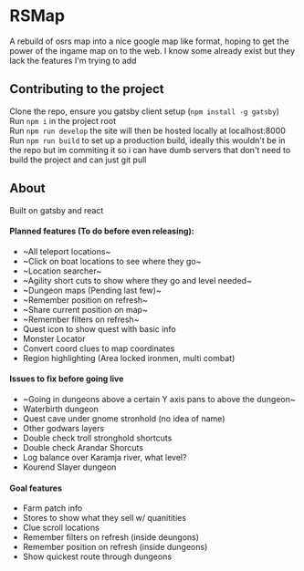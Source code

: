 # RSMap
A rebuild of osrs map into a nice google map like format, hoping to get the power of the ingame map on to the web. I know some already exist but they lack the features I'm trying to add
## Contributing to the project
Clone the repo, ensure you gatsby client setup (`npm install -g gatsby`)  
Run `npm i` in the project root  
Run `npm run develop` the site will then be hosted locally at localhost:8000
Run `npm run build` to set up a production build, ideally this wouldn't be in the repo but im commiting it so i can have dumb servers that don't need to build the project and can just git pull

## About
Built on gatsby and react  

#### Planned features (To do before even releasing):
- ~All teleport locations~
- ~Click on boat locations to see where they go~
- ~Location searcher~
- ~Agility short cuts to show where they go and level needed~
- ~Dungeon maps (Pending last few)~
- ~Remember position on refresh~
- ~Share current position on map~
- ~Remember filters on refresh~
- Quest icon to show quest with basic info
- Monster Locator
- Convert coord clues to map coordinates
- Region highlighting (Area locked ironmen, multi combat)

#### Issues to fix before going live
- ~Going in dungeons above a certain Y axis pans to above the dungeon~
- Waterbirth dungeon
- Quest cave under gnome stronhold (no idea of name)
- Other godwars layers
- Double check troll stronghold shortcuts
- Double check Arandar Shorcuts
- Log balance over Karamja river, what level?
- Kourend Slayer dungeon

#### Goal features
- Farm patch info
- Stores to show what they sell w/ quanitities 
- Clue scroll locations
- Remember filters on refresh (inside deungons)
- Remember position on refresh (inside dungeons)
- Show quickest route through dungeons
